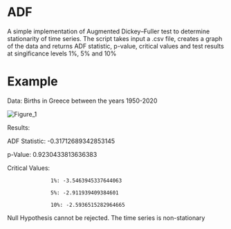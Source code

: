 # ADF
A simple implementation of Augmented Dickey–Fuller test to determine stationarity of time series. The script takes input a .csv file, creates a graph of the data and returns ADF statistic, p-value, critical values and test results at singificance levels 1%, 5% and 10%

# Example

Data: Births in Greece between the years 1950-2020

![Figure_1](https://user-images.githubusercontent.com/58198596/133328065-8751f4db-83c2-41e5-a03a-6cd16eb84094.png)

Results:

ADF Statistic:
-0.31712689342853145

p-Value:
0.9230433813636383

Critical Values:  

                  1%: -3.5463945337644063

                  5%: -2.911939409384601

                  10%: -2.5936515282964665

Null Hypothesis cannot be rejected. The time series is non-stationary
